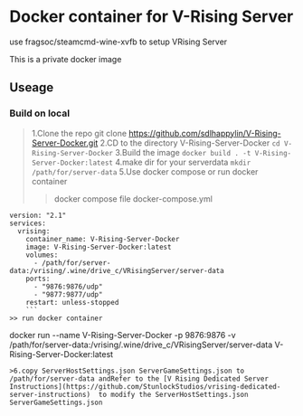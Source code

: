# Docker container for V-Rising Server
use fragsoc/steamcmd-wine-xvfb to setup VRising Server

This is a private docker image 

## Useage

### Build on local

> 1.Clone the repo git clone https://github.com/sdlhappylin/V-Rising-Server-Docker.git
> 2.CD to the directory V-Rising-Server-Docker `cd V-Rising-Server-Docker`
> 3.Build the image `docker build . -t V-Rising-Server-Docker:latest`
> 4.make dir for your serverdata `mkdir /path/for/server-data`
> 5.Use docker compose or run docker container 
>> docker compose file docker-compose.yml
```
version: "2.1"
services: 
  vrising: 
    container_name: V-Rising-Server-Docker
    image: V-Rising-Server-Docker:latest
    volumes: 
      - /path/for/server-data:/vrising/.wine/drive_c/VRisingServer/server-data
    ports: 
      - "9876:9876/udp"
      - "9877:9877/udp"
    restart: unless-stopped
    ```
>> run docker container
```

docker run --name V-Rising-Server-Docker -p 9876:9876 -v /path/for/server-data:/vrising/.wine/drive_c/VRisingServer/server-data V-Rising-Server-Docker:latest
```
>6.copy ServerHostSettings.json ServerGameSettings.json to /path/for/server-data andRefer to the [V Rising Dedicated Server Instructions](https://github.com/StunlockStudios/vrising-dedicated-server-instructions)  to modify the ServerHostSettings.json ServerGameSettings.json 
